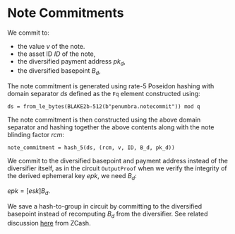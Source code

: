 # Note Commitments

We commit to:

* the value $v$ of the note.
* the asset ID $ID$ of the note,
* the diversified payment address $pk_d$,
* the diversified basepoint $B_d$,

The note commitment is generated using rate-5 Poseidon hashing with domain separator $ds$ defined as the `Fq` element constructed using:

`ds = from_le_bytes(BLAKE2b-512(b"penumbra.notecommit")) mod q`

The note commitment is then constructed using the above domain separator and
hashing together the above contents along with the note blinding factor $rcm$:

`note_commitment = hash_5(ds, (rcm, v, ID, B_d, pk_d))`

We commit to the diversified basepoint and payment address instead of the
diversifier itself, as in the circuit `OutputProof` when we verify the integrity of
the derived ephemeral key $epk$, we need $B_d$: 

$epk = [esk] B_d$.

We save a hash-to-group in circuit by committing to the diversified basepoint instead of recomputing $B_d$ from the diversifier. See related discussion
[here](https://github.com/zcash/zcash/issues/2277#issuecomment-367209705) from
ZCash.
